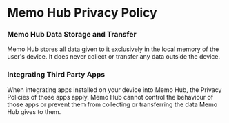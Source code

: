 Memo Hub Privacy Policy
=======================

### Memo Hub Data Storage and Transfer

Memo Hub stores all data given to it exclusively in the local memory of the user's device. It does never collect or transfer any data outside the device.

### Integrating Third Party Apps

When integrating apps installed on your device into Memo Hub, the Privacy Policies of those apps apply. Memo Hub cannot control the behaviour of those apps or prevent them from collecting or transferring the data Memo Hub gives to them.
